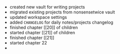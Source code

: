 - created new vault for writing projects
- migrated existing projects from nonsensetwice vault
- updated workspace settings
- added `CHANGELOG` for daily notes/projects changelog
- finished chapter [[20]] of children
- started chapter [[21]] of children
- finished chapter [[21]]
- started chapter 22
- 